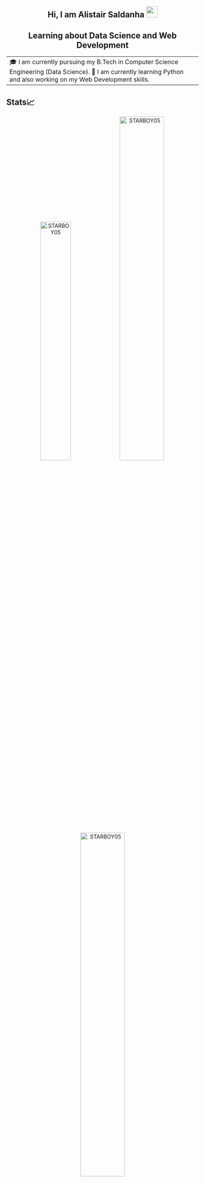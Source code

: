 <h2 style="text-align: center;"> Hi, I am Alistair Saldanha <img src="https://github.com/TheDudeThatCode/TheDudeThatCode/blob/master/Assets/Hi.gif" width="29px">
<h2 style="text-align: center;"> Learning about Data Science and Web Development </h2>

<!--
**STARBOY05/STARBOY05** is a ✨ _special_ ✨ repository because its `README.md` (this file) appears on your GitHub profile.

Here are some ideas to get you started:

- 🔭 I’m currently working on ...
- 🌱 I’m currently learning ...
- 👯 I’m looking to collaborate on ...
- 🤔 I’m looking for help with ...
- 💬 Ask me about ...
- 📫 How to reach me: ...
- 😄 Pronouns: ...
- ⚡ Fun fact: ...
-->
<table>
<tr>
  <td vlign="center">
    🎓 I am currently pursuing my B.Tech in Computer Science Engineering (Data Science).
    🌱 I am currently learning <bold>Python and also working on my Web Development skills.
</tr>
</table>
  
## Stats📈 
  <p align="center"> <img width="40%" src="https://github-readme-stats.vercel.app/api/top-langs?username=STARBOY05&show_icons=true&theme=dracula&title_color=ff8000&text_color=ffffff&bg_color=6a6a6a&locale=en&layout=compact&hide_border=true" alt="STARBOY05" />  <img width="48%" src="https://github-readme-stats.vercel.app/api?username=STARBOY05&show_icons=true&theme=dracula&title_color=ff8000&text_color=ffffff&bg_color=6a6a6a&locale=en&hide_border=true" alt="STARBOY05" /> <br><img width="48%" src="https://github-readme-streak-stats.herokuapp.com/?user=STARBOY05&theme=highcontrast&hide_border=true" alt="STARBOY05" /> </p>
